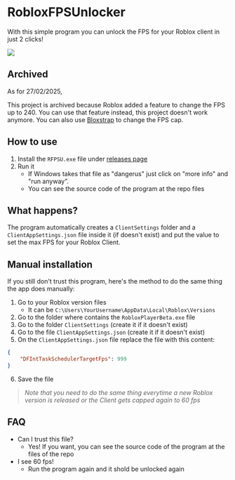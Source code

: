 # RobloxFPSUnlocker
With this simple program you can unlock the FPS for your Roblox client in just 2 clicks!

![](https://img.shields.io/github/downloads/JustKleo/RobloxFPSUnlocker/total)
## Archived
As for 27/02/2025,

This project is archived because Roblox added a feature to change the FPS up to 240. You can use that feature instead, this project doesn't work anymore.
You can also use [Bloxstrap](https://bloxstrap.org/) to change the FPS cap.
## How to use
1. Install the `RFPSU.exe` file under [releases page](https://github.com/JustKleo/RobloxFPSUnlocker/releases "releases page")
2. Run it
	- If Windows takes that file as "dangerus" just click on "more info" and "run anyway".
	- You can see the source code of the program at the repo files

## What happens?
The program automatically creates a `ClientSettings` folder and a `ClientAppSettings.json` file inside it (if doesn't exist) and put the value to set the max FPS for your Roblox Client.

## Manual installation
If you still don't trust this program, here's the method to do the same thing the app does manually:
1. Go to your Roblox version files
	- It can be `C:\Users\YourUsername\AppData\Local\Roblox\Versions`
2. Go to the folder where contains the `RobloxPlayerBeta.exe` file
3. Go to the folder `ClientSettings` (create it if it doesn't exist)
4. Go to the file `ClientAppSettings.json` (create it if it doesn't exist)
5. On the `ClientAppSettings.json` file replace the file with this content:
```json
{
    "DFIntTaskSchedulerTargetFps": 999
}
```
6. Save the file

> *Note that you need to do the same thing everytime a new Roblox version is released or the Client gets capped again to 60 fps*

## FAQ
- Can I trust this file?
	- Yes! If you want, you can see the source code of the program at the files of the repo
- I see 60 fps!
	- Run the program again and it shold be unlocked again
